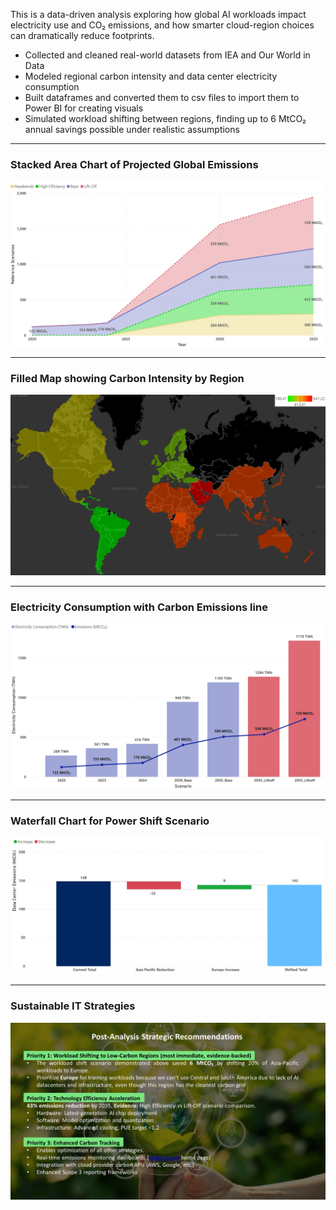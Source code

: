 This is a data-driven analysis exploring how global AI workloads impact electricity use and CO₂ emissions, and how smarter cloud-region choices can dramatically reduce footprints. 

- Collected and cleaned real-world datasets from IEA and Our World in Data
- Modeled regional carbon intensity and data center electricity consumption
- Built dataframes and converted them to csv files to import them to Power BI for creating visuals
- Simulated workload shifting between regions, finding up to 6 MtCO₂ annual savings possible under realistic assumptions

---
### Stacked Area Chart of Projected Global Emissions
![alttext](images/stacked_area_chart.png)

---
### Filled Map showing Carbon Intensity by Region
![alttext](images/filled_map.png)

---
### Electricity Consumption with Carbon Emissions line 
![alttext](images/elec_emissions_liftoff.png)

---
### Waterfall Chart for Power Shift Scenario
![alttext](images/waterfall_chart.png)

---
### Sustainable IT Strategies
![alttext](images/strategies.png)


